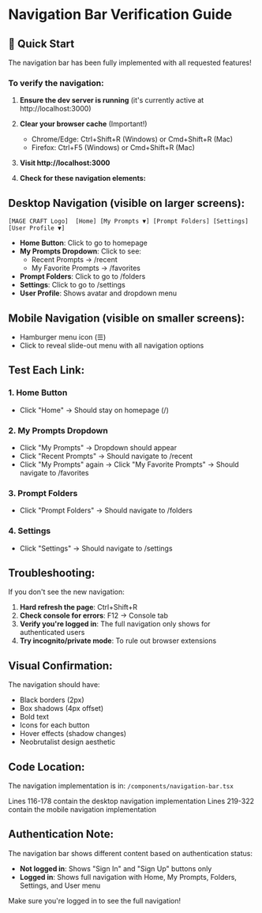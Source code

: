 # Navigation Bar Verification Guide

## 🚀 Quick Start

The navigation bar has been fully implemented with all requested features!

### To verify the navigation:

1. **Ensure the dev server is running** (it's currently active at http://localhost:3000)

2. **Clear your browser cache** (Important!)
   - Chrome/Edge: Ctrl+Shift+R (Windows) or Cmd+Shift+R (Mac)
   - Firefox: Ctrl+F5 (Windows) or Cmd+Shift+R (Mac)

3. **Visit http://localhost:3000**

4. **Check for these navigation elements:**

## Desktop Navigation (visible on larger screens):

```
[MAGE CRAFT Logo]  [Home] [My Prompts ▼] [Prompt Folders] [Settings] [User Profile ▼]
```

- **Home Button**: Click to go to homepage
- **My Prompts Dropdown**: Click to see:
  - Recent Prompts → /recent
  - My Favorite Prompts → /favorites
- **Prompt Folders**: Click to go to /folders
- **Settings**: Click to go to /settings
- **User Profile**: Shows avatar and dropdown menu

## Mobile Navigation (visible on smaller screens):

- Hamburger menu icon (☰)
- Click to reveal slide-out menu with all navigation options

## Test Each Link:

### 1. Home Button
- Click "Home" → Should stay on homepage (/)

### 2. My Prompts Dropdown
- Click "My Prompts" → Dropdown should appear
- Click "Recent Prompts" → Should navigate to /recent
- Click "My Prompts" again → Click "My Favorite Prompts" → Should navigate to /favorites

### 3. Prompt Folders
- Click "Prompt Folders" → Should navigate to /folders

### 4. Settings
- Click "Settings" → Should navigate to /settings

## Troubleshooting:

If you don't see the new navigation:

1. **Hard refresh the page**: Ctrl+Shift+R
2. **Check console for errors**: F12 → Console tab
3. **Verify you're logged in**: The full navigation only shows for authenticated users
4. **Try incognito/private mode**: To rule out browser extensions

## Visual Confirmation:

The navigation should have:
- Black borders (2px)
- Box shadows (4px offset)
- Bold text
- Icons for each button
- Hover effects (shadow changes)
- Neobrutalist design aesthetic

## Code Location:

The navigation implementation is in:
`/components/navigation-bar.tsx`

Lines 116-178 contain the desktop navigation implementation
Lines 219-322 contain the mobile navigation implementation

## Authentication Note:

The navigation bar shows different content based on authentication status:
- **Not logged in**: Shows "Sign In" and "Sign Up" buttons only
- **Logged in**: Shows full navigation with Home, My Prompts, Folders, Settings, and User menu

Make sure you're logged in to see the full navigation!